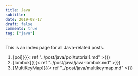 ```yaml
---
title: Java
subtitle: 
date: 2019-08-17
draft: false
comments: true
tag: ["java"]
---
```


This is an index page for all Java-related posts.

1. [poi]({{< ref "../post/java/poi/tutorial1.md" >}})
2. [lombok]({{< ref "../post/java/java-lombok.md" >}})
3. [MultiKeyMap]({{< ref "../post/java/multikeymap.md" >}})